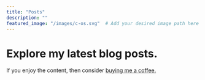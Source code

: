 ```yaml
---
title: "Posts"
description: ""
featured_image: "/images/c-os.svg"  # Add your desired image path here
---
```


# Explore my latest blog posts.

If you enjoy the content, then consider [buying me a coffee.](https://buymeacoffee.com/cybershieldacademy)
